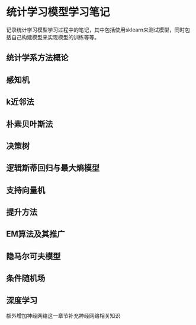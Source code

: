 # 统计学习模型学习笔记

记录统计学习模型学习过程中的笔记，其中包括使用sklearn来测试模型，同时包括自己构建模型来实现模型的训练等等。


## 统计学系方法概论

## 感知机

## k近邻法

## 朴素贝叶斯法

## 决策树

## 逻辑斯蒂回归与最大熵模型

## 支持向量机

## 提升方法

## EM算法及其推广

## 隐马尔可夫模型

## 条件随机场

## 深度学习
额外增加神经网络这一章节补充神经网络相关知识








